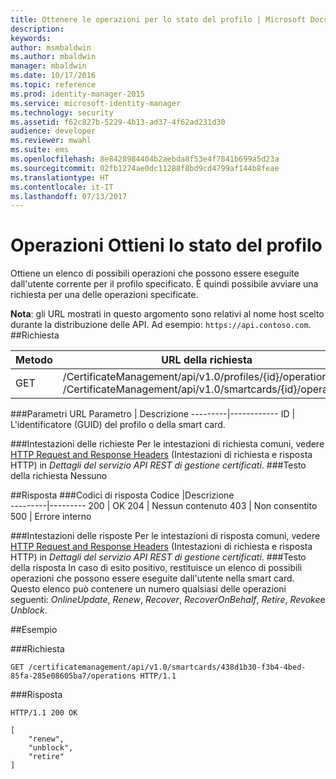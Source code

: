 ```yaml
---
title: Ottenere le operazioni per lo stato del profilo | Microsoft Docs
description: 
keywords: 
author: msmbaldwin
ms.author: mbaldwin
manager: mbaldwin
ms.date: 10/17/2016
ms.topic: reference
ms.prod: identity-manager-2015
ms.service: microsoft-identity-manager
ms.technology: security
ms.assetid: f62c827b-5229-4b13-ad37-4f62ad231d30
audience: developer
ms.reviewer: mwahl
ms.suite: ems
ms.openlocfilehash: 8e8428984404b2aebda8f53e4f7841b699a5d23a
ms.sourcegitcommit: 02fb1274ae0dc11288f8bd9cd4799af144b8feae
ms.translationtype: HT
ms.contentlocale: it-IT
ms.lasthandoff: 07/13/2017
---
```

# <a name="get-profile-state-operations"></a>Operazioni Ottieni lo stato del profilo
Ottiene un elenco di possibili operazioni che possono essere eseguite dall'utente corrente per il profilo specificato. È quindi possibile avviare una richiesta per una delle operazioni specificate.

**Nota**: gli URL mostrati in questo argomento sono relativi al nome host scelto durante la distribuzione delle API. Ad esempio: `https://api.contoso.com`.
##<a name="request"></a>Richiesta


Metodo  |URL della richiesta  
---------|---------
GET     |/CertificateManagement/api/v1.0/profiles/{id}/operations <br/>/CertificateManagement/api/v1.0/smartcards/{id}/operations

###<a name="url-parameters"></a>Parametri URL
Parametro | Descrizione
---------|------------
ID | L'identificatore (GUID) del profilo o della smart card.

###<a name="request-headers"></a>Intestazioni delle richieste
Per le intestazioni di richiesta comuni, vedere [HTTP Request and Response Headers](certificate-management-rest-api-service-details.md#http-request-and-response-headers) (Intestazioni di richiesta e risposta HTTP) in *Dettagli del servizio API REST di gestione certificati*.
###<a name="request-body"></a>Testo della richiesta
Nessuno

##<a name="response"></a>Risposta
###<a name="response-codes"></a>Codici di risposta
Codice  |Descrizione  
---------|---------
200     | OK
204 | Nessun contenuto
403 | Non consentito
500 | Errore interno

###<a name="response-headers"></a>Intestazioni delle risposte
Per le intestazioni di risposta comuni, vedere [HTTP Request and Response Headers](certificate-management-rest-api-service-details.md#http-request-and-response-headers) (Intestazioni di richiesta e risposta HTTP) in *Dettagli del servizio API REST di gestione certificati*.
###<a name="response-body"></a>Testo della risposta
In caso di esito positivo, restituisce un elenco di possibili operazioni che possono essere eseguite dall'utente nella smart card. Questo elenco può contenere un numero qualsiasi delle operazioni seguenti: *OnlineUpdate*, *Renew*, *Recover*, *RecoverOnBehalf*, *Retire*, *Revoke*e *Unblock*.

##<a name="example"></a>Esempio

###<a name="request"></a>Richiesta
```
GET /certificatemanagement/api/v1.0/smartcards/438d1b30-f3b4-4bed-85fa-285e08605ba7/operations HTTP/1.1
```
###<a name="response"></a>Risposta
```
HTTP/1.1 200 OK

[
    "renew",
    "unblock",
    "retire"
]
```       
